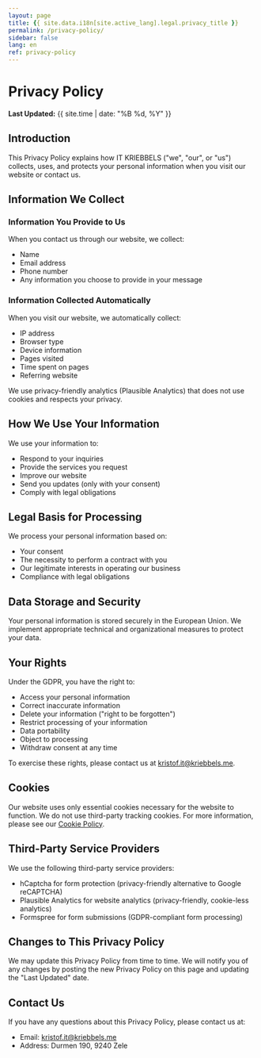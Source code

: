 ```yaml
---
layout: page
title: {{ site.data.i18n[site.active_lang].legal.privacy_title }}
permalink: /privacy-policy/
sidebar: false
lang: en
ref: privacy-policy
---
```


# Privacy Policy

**Last Updated:** {{ site.time | date: "%B %d, %Y" }}

## Introduction

This Privacy Policy explains how IT KRIEBBELS ("we", "our", or "us") collects, uses, and protects your personal information when you visit our website or contact us.

## Information We Collect

### Information You Provide to Us

When you contact us through our website, we collect:
- Name
- Email address
- Phone number
- Any information you choose to provide in your message

### Information Collected Automatically

When you visit our website, we automatically collect:
- IP address
- Browser type
- Device information
- Pages visited
- Time spent on pages
- Referring website

We use privacy-friendly analytics (Plausible Analytics) that does not use cookies and respects your privacy.

## How We Use Your Information

We use your information to:
- Respond to your inquiries
- Provide the services you request
- Improve our website
- Send you updates (only with your consent)
- Comply with legal obligations

## Legal Basis for Processing

We process your personal information based on:
- Your consent
- The necessity to perform a contract with you
- Our legitimate interests in operating our business
- Compliance with legal obligations

## Data Storage and Security

Your personal information is stored securely in the European Union. We implement appropriate technical and organizational measures to protect your data.

## Your Rights

Under the GDPR, you have the right to:
- Access your personal information
- Correct inaccurate information
- Delete your information ("right to be forgotten")
- Restrict processing of your information
- Data portability
- Object to processing
- Withdraw consent at any time

To exercise these rights, please contact us at [kristof.it@kriebbels.me](mailto:kristof.it@kriebbels.me).

## Cookies

Our website uses only essential cookies necessary for the website to function. We do not use third-party tracking cookies. For more information, please see our [Cookie Policy](/cookies/).

## Third-Party Service Providers

We use the following third-party service providers:
- hCaptcha for form protection (privacy-friendly alternative to Google reCAPTCHA)
- Plausible Analytics for website analytics (privacy-friendly, cookie-less analytics)
- Formspree for form submissions (GDPR-compliant form processing)

## Changes to This Privacy Policy

We may update this Privacy Policy from time to time. We will notify you of any changes by posting the new Privacy Policy on this page and updating the "Last Updated" date.

## Contact Us

If you have any questions about this Privacy Policy, please contact us at:
- Email: [kristof.it@kriebbels.me](mailto:kristof.it@kriebbels.me)
- Address: Durmen 190, 9240 Zele